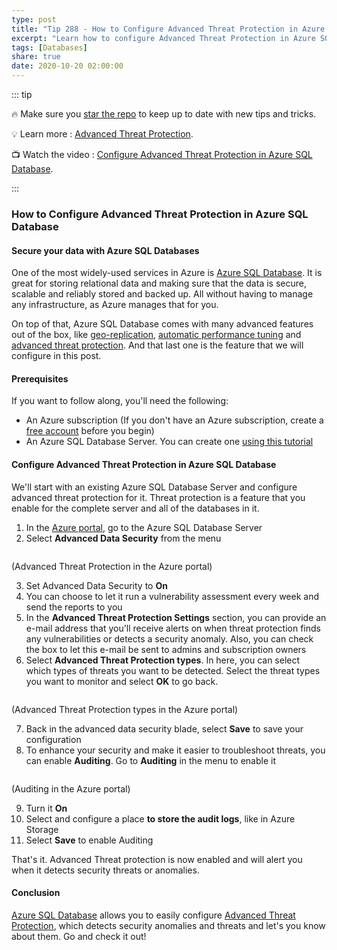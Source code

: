 ```yaml
---
type: post
title: "Tip 288 - How to Configure Advanced Threat Protection in Azure SQL Database"
excerpt: "Learn how to configure Advanced Threat Protection in Azure SQL Database"
tags: [Databases]
share: true
date: 2020-10-20 02:00:00
---
```


::: tip 

:fire: Make sure you [star the repo](http://azuredev.tips?WT.mc_id=azure-azuredevtips-azureappsdev) to keep up to date with new tips and tricks.

:bulb: Learn more : [Advanced Threat Protection](https://docs.microsoft.com/azure/azure-sql/database/threat-detection-overview?WT.mc_id=docs-azuredevtips-azureappsdev). 

:tv: Watch the video : [Configure Advanced Threat Protection in Azure SQL Database](https://youtu.be/IODL8gwWJE4?WT.mc_id=youtube-azuredevtips-azureappsdev).

:::

### How to Configure Advanced Threat Protection in Azure SQL Database

#### Secure your data with Azure SQL Databases
One of the most widely-used services in Azure is [Azure SQL Database](https://azure.microsoft.com/services/sql-database/?WT.mc_id=azure-azuredevtips-azureappsdev). It is great for storing relational data and making sure that the data is secure, scalable and reliably stored and backed up. All without having to manage any infrastructure, as Azure manages that for you. 

On top of that, Azure SQL Database comes with many advanced features out of the box, like [geo-replication](https://docs.microsoft.com/azure/azure-sql/database/active-geo-replication-overview?WT.mc_id=docs-azuredevtips-azureappsdev ), [automatic performance tuning](https://docs.microsoft.com/azure/azure-sql/database/automatic-tuning-overview?WT.mc_id=docs-azuredevtips-azureappsdev ) and [advanced threat protection](https://docs.microsoft.com/azure/azure-sql/database/threat-detection-overview?WT.mc_id=docs-azuredevtips-azureappsdev). And that last one is the feature that we will configure in this post. 

#### Prerequisites
If you want to follow along, you'll need the following:
* An Azure subscription (If you don't have an Azure subscription, create a [free account](https://azure.microsoft.com/free/?WT.mc_id=azure-azuredevtips-azureappsdev) before you begin)
* An Azure SQL Database Server. You can create one [using this tutorial](https://docs.microsoft.com/azure/azure-sql/database/single-database-create-quickstart?WT.mc_id=docs-azuredevtips-azureappsdev)

#### Configure Advanced Threat Protection in Azure SQL Database
We'll start with an existing Azure SQL Database Server and configure advanced threat protection for it. Threat protection is a feature that you enable for the complete server and all of the databases in it. 

1. In the [Azure portal](https://portal.azure.com/?WT.mc_id=azure-azuredevtips-azureappsdev), go to the Azure SQL Database Server
2. Select **Advanced Data Security** from the menu

<img :src="$withBase('/files/74threatprotection.png')">

(Advanced Threat Protection in the Azure portal)

3. Set Advanced Data Security to **On**
4. You can choose to let it run a vulnerability assessment every week and send the reports to you
5. In the **Advanced Threat Protection Settings** section, you can provide an e-mail address that you'll receive alerts on when threat protection finds any vulnerabilities or detects a security anomaly. Also, you can check the box to let this e-mail be sent to admins and subscription owners
6. Select **Advanced Threat Protection types**. In here, you can select which types of threats you want to be detected. Select the threat types you want to monitor and select **OK** to go back.

<img :src="$withBase('/files/74alerts.png')">

(Advanced Threat Protection types in the Azure portal)

7. Back in the advanced data security blade, select **Save** to save your configuration
8. To enhance your security and make it easier to troubleshoot threats, you can enable **Auditing**. Go to **Auditing** in the menu to enable it

<img :src="$withBase('/files/74auditing.png')">

(Auditing in the Azure portal)

9. Turn it **On**
10. Select and configure a place **to store the audit logs**, like in Azure Storage
11. Select **Save** to enable Auditing

That's it. Advanced Threat protection is now enabled and will alert you when it detects security threats or anomalies. 

#### Conclusion
[Azure SQL Database](https://azure.microsoft.com/services/sql-database/?WT.mc_id=azure-azuredevtips-azureappsdev) allows you to easily configure [Advanced Threat Protection](https://docs.microsoft.com/azure/azure-sql/database/threat-detection-overview?WT.mc_id=docs-azuredevtips-azureappsdev), which detects security anomalies and threats and let's you know about them. Go and check it out!